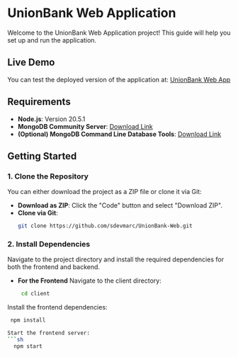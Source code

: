 # UnionBank Web Application

Welcome to the UnionBank Web Application project! This guide will help you set up and run the application.

## Live Demo

You can test the deployed version of the application at: [UnionBank Web App](https://sdevmarc-sia.vercel.app/unionbank)

## Requirements

- **Node.js**: Version 20.5.1
- **MongoDB Community Server**: [Download Link](https://www.mongodb.com/try/download/community)
- **(Optional) MongoDB Command Line Database Tools**: [Download Link](https://www.mongodb.com/try/download/database-tools)

## Getting Started

### 1. Clone the Repository

You can either download the project as a ZIP file or clone it via Git:

- **Download as ZIP**: Click the "Code" button and select "Download ZIP".
- **Clone via Git**:
  ```sh
  git clone https://github.com/sdevmarc/UnionBank-Web.git

### 2. Install Dependencies

Navigate to the project directory and install the required dependencies for both the frontend and backend.

- **For the Frontend**
Navigate to the client directory:
  ```sh
   cd client

Install the frontend dependencies:
  ```sh
   npm install

Start the frontend server:
  ```sh
    npm start

